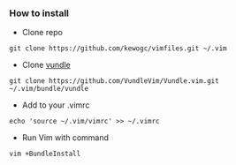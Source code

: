 ### How to install ###

* Clone repo 

```
git clone https://github.com/kewogc/vimfiles.git ~/.vim
```

* Clone [vundle](https://github.com/VundleVim)

```
git clone https://github.com/VundleVim/Vundle.vim.git   ~/.vim/bundle/vundle
```

* Add to your .vimrc

```
echo 'source ~/.vim/vimrc' >> ~/.vimrc
```

* Run Vim with command

```
vim +BundleInstall
```

